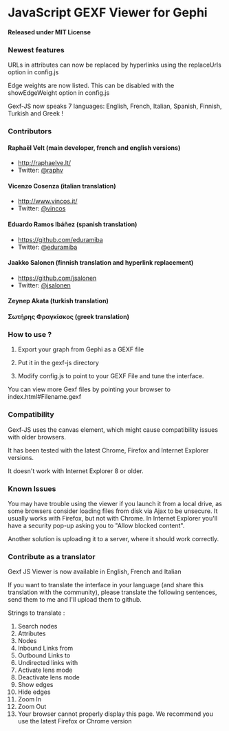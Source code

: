 ﻿# JavaScript GEXF Viewer for Gephi #

#### Released under MIT License ###

### Newest features ##

URLs in attributes can now be replaced by hyperlinks using the replaceUrls option in config.js

Edge weights are now listed. This can be disabled with the showEdgeWeight option in config.js

Gexf-JS now speaks 7 languages: English, French, Italian, Spanish, Finnish, Turkish and Greek !

### Contributors ##

#### Raphaël Velt (main developer, french and english versions)

* http://raphaelve.lt/
* Twitter: [@raphv](http://twitter.com/raphv)

#### Vicenzo Cosenza (italian translation)

* http://www.vincos.it/
* Twitter: [@vincos](http://twitter.com/vincos)

#### Eduardo Ramos Ibáñez (spanish translation)

* https://github.com/eduramiba
* Twitter: [@eduramiba](http://twitter.com/eduramiba)

#### Jaakko Salonen (finnish translation and hyperlink replacement)

* https://github.com/jsalonen
* Twitter: [@jsalonen](http://twitter.com/jsalonen)

#### Zeynep Akata (turkish translation)

#### Σωτήρης Φραγκίσκος (greek translation)

### How to use ? ##


1. Export your graph from Gephi as a GEXF file

2. Put it in the gexf-js directory

3. Modify config.js to point to your GEXF File and tune the interface.

You can view more Gexf files by pointing your browser to index.html#Filename.gexf

### Compatibility ##

Gexf-JS uses the canvas element, which might cause compatibility issues with older browsers.

It has been tested with the latest Chrome, Firefox and Internet Explorer versions.

It doesn't work with Internet Explorer 8 or older.

### Known Issues ##

You may have trouble using the viewer if you launch it from a local drive, as some browsers consider loading files from disk via Ajax to be unsecure.
It usually works with Firefox, but not with Chrome. In Internet Explorer you'll have a security pop-up asking you to "Allow blocked content".

Another solution is uploading it to a server, where it should work correctly.

### Contribute as a translator ##

Gexf JS Viewer is now available in English, French and Italian

If you want to translate the interface in your language (and share this translation with the community), please translate the following sentences, send them to me and I'll upload them to github.

Strings to translate :

1. Search nodes
2. Attributes
3. Nodes
4. Inbound Links from
5. Outbound Links to
6. Undirected links with
7. Activate lens mode
8. Deactivate lens mode
9. Show edges
1. Hide edges
1. Zoom In
1. Zoom Out
1. Your browser cannot properly display this page. We recommend you use the latest Firefox or Chrome version